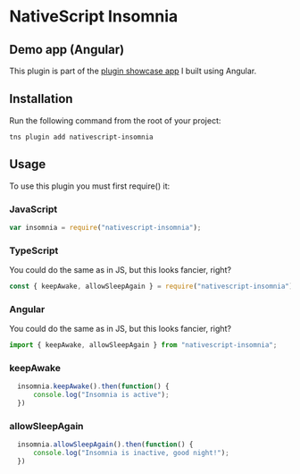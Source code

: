 # NativeScript Insomnia

## Demo app (Angular)
This plugin is part of the [plugin showcase app](https://github.com/EddyVerbruggen/nativescript-pluginshowcase/tree/master/app/ar) I built using Angular.

## Installation
Run the following command from the root of your project:

```
tns plugin add nativescript-insomnia
```

## Usage

To use this plugin you must first require() it:

### JavaScript
```js
var insomnia = require("nativescript-insomnia");
```

### TypeScript
You could do the same as in JS, but this looks fancier, right?

```typescript
const { keepAwake, allowSleepAgain } = require("nativescript-insomnia");
```

### Angular
You could do the same as in JS, but this looks fancier, right?

```typescript
import { keepAwake, allowSleepAgain } from "nativescript-insomnia";
```

### keepAwake

```js
  insomnia.keepAwake().then(function() {
      console.log("Insomnia is active");
  })
```

### allowSleepAgain

```js
  insomnia.allowSleepAgain().then(function() {
      console.log("Insomnia is inactive, good night!");
  })
```
